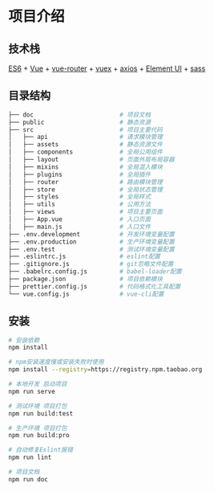 
# 项目介绍

## 技术栈
[ES6](http://es6.ruanyifeng.com/) + [Vue](https://cn.vuejs.org/index.html) + [vue-router](https://router.vuejs.org/zh/) + [vuex](https://vuex.vuejs.org/zh/guide/) + [axios](https://github.com/axios/axios) + [Element UI](https://element.eleme.cn/) + [sass](https://www.sass.hk/guide/)

## 目录结构

```bash
├── doc                        # 项目文档
├── public                     # 静态资源
├── src                        # 项目主要代码
│   ├── api                    # 请求模块管理
│   ├── assets                 # 静态资源文件
│   ├── components             # 全局公用组件
│   ├── layout                 # 页面外层布局容器
│   ├── mixins                 # 全局混入模块
│   ├── plugins                # 全局插件
│   ├── router                 # 路由模块管理
│   ├── store                  # 全局状态管理
│   ├── styles                 # 全局样式
│   ├── utils                  # 公用方法
│   ├── views                  # 项目主要页面
│   ├── App.vue                # 入口页面
│   ├── main.js                # 入口文件
├── .env.development           # 开发环境变量配置
├── .env.production            # 生产环境变量配置
├── .env.test                  # 测试环境变量配置
├── .eslintrc.js               # eslint配置
├── .gitignore.js              # git忽略文件配置
├── .babelrc.config.js         # babel-loader配置
├── package.json               # 项目依赖模块
├── prettier.config.js         # 代码格式化工具配置
└── vue.config.js              # vue-cli配置
```

## 安装
```bash
# 安装依赖
npm install

# npm安装速度慢或安装失败时使用
npm install --registry=https://registry.npm.taobao.org

# 本地开发 启动项目
npm run serve

# 测试环境 项目打包
npm run build:test

# 生产环境 项目打包
npm run build:pro

# 自动修复Eslint报错
npm run lint

# 项目文档
npm run doc
```
